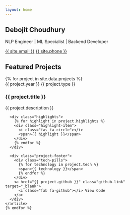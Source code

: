 ```yaml
---
layout: home
---
```


<section class="hero">
  <h1 class="gradient-text">Debojit Choudhury</h1>
  <p class="subtitle">NLP Engineer | ML Specialist | Backend Developer</p>
  <div class="contact-bar">
    <a href="mailto:{{ site.email }}"><i class="fas fa-envelope"></i> {{ site.email }}</a>
    <a href="tel:{{ site.phone }}"><i class="fas fa-phone"></i> {{ site.phone }}</a>
  </div>
</section>

<section class="projects-section">
  <h2>Featured Projects</h2>
  <div class="projects-grid">
    {% for project in site.data.projects %}
    <article class="project-card">
      <div class="card-header">
        <span class="project-year">{{ project.year }}</span>
        <span class="project-type">{{ project.type }}</span>
      </div>
      <h3>{{ project.title }}</h3>
      <p>{{ project.description }}</p>
      
      <div class="highlights">
        {% for highlight in project.highlights %}
        <div class="highlight-item">
          <i class="fas fa-circle"></i>
          <span>{{ highlight }}</span>
        </div>
        {% endfor %}
      </div>
      
      <div class="project-footer">
        <div class="tech-pills">
          {% for technology in project.tech %}
          <span>{{ technology }}</span>
          {% endfor %}
        </div>
        <a href="{{ project.github }}" class="github-link" target="_blank">
          <i class="fab fa-github"></i> View Code
        </a>
      </div>
    </article>
    {% endfor %}
  </div>
</section>